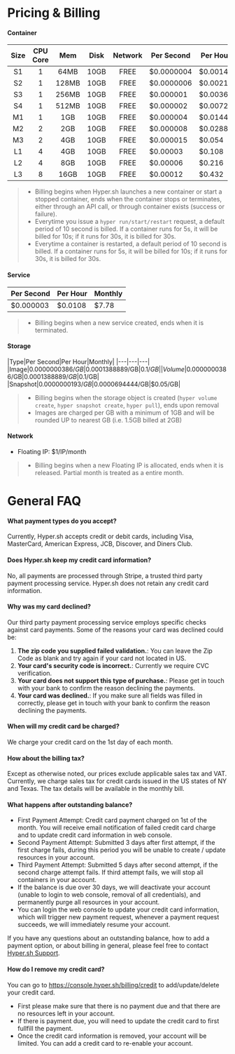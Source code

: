 # Pricing & Billing

#### Container
|Size|CPU Core|Mem|Disk|Network|Per Second|Per Hour|Monthly|
|:-:|:-:|:-:|:-:|:-:|---|---|---|
|S1 |1|64MB |10GB|FREE|$0.0000004 |$0.00144|$1.03  |
|S2 |1|128MB|10GB|FREE|$0.0000006 |$0.00216|$1.55  |
|S3 |1|256MB|10GB|FREE|$0.000001  |$0.0036 |$2.59  |
|S4 |1|512MB|10GB|FREE|$0.000002  |$0.0072 |$5.18  |
|M1 |1|  1GB|10GB|FREE|$0.000004  |$0.0144 |$10.36 |
|M2 |2|  2GB|10GB|FREE|$0.000008  |$0.0288 |$20.73 |
|M3 |2|  4GB|10GB|FREE|$0.000015  |$0.054  |$38.88 |
|L1 |4|  4GB|10GB|FREE|$0.00003   |$0.108  |$77.76 |
|L2 |4|  8GB|10GB|FREE|$0.00006   |$0.216  |$155.52|
|L3 |8| 16GB|10GB|FREE|$0.00012   |$0.432  |$311.04|
> - Billing begins when Hyper.sh launches a new container or start a stopped container, ends when the container stops or terminates, either through an API call, or through container exists (success or failure).
> - Everytime you issue a `hyper run/start/restart` request, a default period of 10 second is billed. If a container runs for 5s, it will be billed for 10s; if it runs for 30s, it is billed for 30s.
> - Everytime a container is restarted, a default period of 10 second is billed. If a container runs for 5s, it will be billed for 10s; if it runs for 30s, it is billed for 30s.

#### Service
|Per Second|Per Hour|Monthly|
|---|---|---|
|$0.000003 |$0.0108|$7.78  |
> - Billing begins when a new service created, ends when it is terminated.

#### Storage
|Type|Per Second|Per Hour|Monthly|
|---|---|---|
|Image|$0.0000000386/GB|$0.0001388889/GB|$0.1/GB|
|Volume|$0.0000000386/GB|$0.0001388889/GB|$0.1/GB|
|Snapshot|$0.0000000193/GB|$0.0000694444/GB|$0.05/GB|
> - Billing begins when the storage object is created (`hyper volume create`, `hyper snapshot create`, `hyper pull`), ends upon removal
> - Images are charged per GB with a minimum of 1GB and will be rounded UP to nearest GB (i.e. 1.5GB billed at 2GB)

#### Network
- Floating IP: $1/IP/month
> - Billing begins when a new Floating IP is allocated, ends when it is released. Partial month is treated as a entire month.

# General FAQ

#### What payment types do you accept?
Currently, Hyper.sh accepts credit or debit cards, including Visa, MasterCard, American Express, JCB, Discover, and Diners Club.

#### Does Hyper.sh keep my credit card information?
No, all payments are processed through Stripe, a trusted third party payment processing service. Hyper.sh does not retain any credit card information.

#### Why was my card declined?

Our third party payment processing service employs specific checks against card payments. Some of the reasons your card was declined could be:

1. **The zip code you supplied failed validation.**: You can leave the Zip Code as blank and try again if your card not located in US.
2. **Your card's security code is incorrect.**: Currently we require CVC verification.
3. **Your card does not support this type of purchase.**: Please get in touch with your bank to confirm the reason declining the payments.
4. **Your card was declined.**: If you make sure all fields was filled in correctly, please get in touch with your bank to confirm the reason declining the payments.

#### When will my credit card be charged?
We charge your credit card on the 1st day of each month.

#### How about the billing tax?
Except as otherwise noted, our prices exclude applicable sales tax and VAT. Currently, we charge sales tax for credit cards issued in the US states of NY and Texas. The tax details will be available in the monthly bill.

#### What happens after outstanding balance?

- First Payment Attempt: Credit card payment charged on 1st of the month. You will receive email notification of failed credit card charge and to update credit card information in web console.
- Second Payment Attempt: Submitted 3 days after first attempt, if the first charge fails, during this period you will be unable to create / update resources in your account.
- Third Payment Attempt: Submitted 5 days after second attempt, if the second charge attempt fails. If third attempt fails, we will stop all containers in your account.
- If the balance is due over 30 days, we will deactivate your account (unable to login to web console, removal of all credentials), and permanently purge all resources in your account.
- You can login the web console to update your credit card information, which will trigger new payment request, whenever a payment request succeeds, we will immediately resume your account.

If you have any questions about an outstanding balance, how to add a payment option, or about billing in general, please feel free to contact [Hyper.sh Support](mailto:support@hyper.sh).

#### How do I remove my credit card?

You can go to https://console.hyper.sh/billing/credit to add/update/delete your credit card.
- First please make sure that there is no payment due and that there are no resources left in your account.
- If there is payment due, you will need to update the credit card to first fullfill the payment.
- Once the credit card information is removed, your account will be limited. You can add a credit card to re-enable your account.
